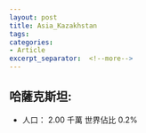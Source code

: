 ```yaml
---
layout: post
title: Asia_Kazakhstan
tags: 
categories:
- Article
excerpt_separator:  <!--more-->
---
```

## 哈薩克斯坦:
- 人口： 2.00 千萬 世界佔比 0.2%